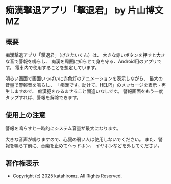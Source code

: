 ﻿# 痴漢撃退アプリ「撃退君」 by 片山博文MZ

## 概要

痴漢撃退アプリ「撃退君」（げきたいくん）は、
大きな赤いボタンを押すと大きな音で警報を鳴らし、
痴漢を周囲に知らせて身を守る、Android用のアプリです。
電車内で使用することを想定しています。

明るい画面で画面いっぱいに赤色灯のアニメーションを表示しながら、
最大の音量で警報音を鳴らし、
「痴漢です。助けて、HELP!」のメッセージを表示・再生しますので、
痴漢犯をひるませること間違いなしです。
警報画面をもう一度タップすれば、警報を解除できます。

## 使用上の注意

警報を鳴らすと一時的にシステム音量が最大になります。

大きな音声が鳴りますので、心臓の弱い人は使用しないでください。
また、警報を鳴らす前に、音楽を止めてヘッドホン、
イヤホンなどを外してください。

## 著作権表示

- Copyright (c) 2025 katahiromz. All Rights Reserved.
